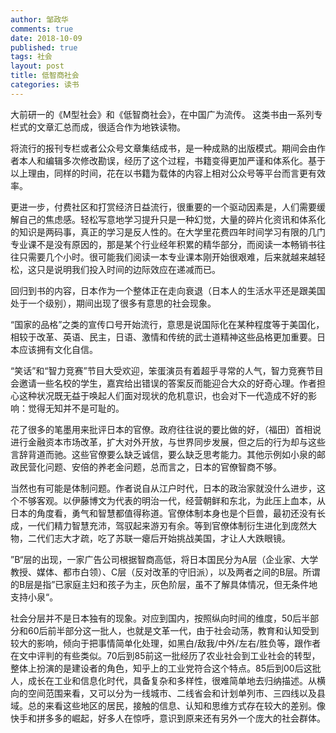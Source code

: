 ```yaml
---
author: 邹政华
comments: true
date: 2018-10-09
published: true 
tags: 社会
layout: post
title: 低智商社会
categories: 读书
---
```


大前研一的《M型社会》和《低智商社会》，在中国广为流传。 这类书由一系列专栏式的文章汇总而成，很适合作为地铁读物。


将流行的报刊专栏或者公众号文章集结成书，是一种成熟的出版模式。期间会由作者本人和编辑多次修改勘误，经历了这个过程，书籍变得更加严谨和体系化。基于以上理由，同样的时间，花在以书籍为载体的内容上相对公众号等平台而言更有效率。


更进一步，付费社区和打赏经济日益流行，很重要的一个驱动因素是，人们需要缓解自己的焦虑感。轻松写意地学习提升只是一种幻觉，大量的碎片化资讯和体系化的知识是两码事，真正的学习是反人性的。在大学里花费四年时间学习有限的几门专业课不是没有原因的，那是某个行业经年积累的精华部分，而阅读一本畅销书往往只需要几个小时。很可能我们阅读一本专业课本刚开始很艰难，后来就越来越轻松，这只是说明我们投入时间的边际效应在递减而已。


回归到书的内容，日本作为一个整体正在走向衰退（日本人的生活水平还是跟美国处于一个级别），期间出现了很多有意思的社会现象。


“国家的品格”之类的宣传口号开始流行，意思是说国际化在某种程度等于美国化，相较于改革、英语、民主，日语、激情和传统的武士道精神这些品格更加重要。日本应该拥有文化自信。


“笑话”和“智力竞赛”节目大受欢迎，笨蛋演员有着超乎寻常的人气，智力竞赛节目会邀请一些名校的学生，嘉宾给出错误的答案反而能迎合大众的好奇心理。作者担心这种状况既无益于唤起人们面对现状的危机意识，也会对下一代造成不好的影响：觉得无知并不是可耻的。


花了很多的笔墨用来批评日本的官僚。政府往往说的要比做的好，（福田）首相说进行金融资本市场改革，扩大对外开放，与世界同步发展，但之后的行为却与这些言辞背道而驰。这些官僚要么缺乏诚信，要么缺乏思考能力。其他示例如小泉的邮政民营化问题、安倍的养老金问题，总而言之，日本的官僚智商不够。


当然也有可能是体制问题。作者说自从江户时代，日本的政治家就没什么进步，这个不够客观。以伊藤博文为代表的明治一代，经营朝鲜和东北，为此压上血本，从日本的角度看，勇气和智慧都值得称道。官僚体制本身也是个巨兽，最初还没有长成，一代们精力智慧充沛，驾驭起来游刃有余。等到官僚体制衍生进化到庞然大物，二代们志大才疏，吃了苏联一瘪后开始挑战美国，才让人大跌眼镜。


”B“层的出现，一家广告公司根据智商高低，将日本国民分为A层（企业家、大学教授、媒体、都市白领）、C层（反对改革的守旧派），以及两者之间的B层。所谓的B层是指”已家庭主妇和孩子为主，灰色阶层，虽不了解具体情况，但无条件地支持小泉“。


社会分层并不是日本独有的现象。对应到国内，按照纵向时间的维度，50后半部分和60后前半部分这一批人，也就是文革一代，由于社会动荡，教育和认知受到较大的影响，倾向于把事情简单化处理，如黑白/敌我/中外/左右/胜负等，跟作者在文中评判的有些类似。70后到85前这一批经历了农业社会到工业社会的转型，整体上扮演的是建设者的角色，知乎上的工业党符合这个特点。85后到00后这批人，成长在工业和信息化时代，具备复杂和多样性，很难简单地去归纳描述。从横向的空间范围来看，又可以分为一线城市、二线省会和计划单列市、三四线以及县域。总的来看这些地区的居民，接触的信息、认知和思维方式存在较大的差别。像快手和拼多多的崛起，好多人在惊呼，意识到原来还有另外一个庞大的社会群体。
